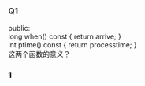 ### Q1
public:  
long when() const { return arrive; }  
int ptime() const { return processtime; }  
这两个函数的意义？
### 1
